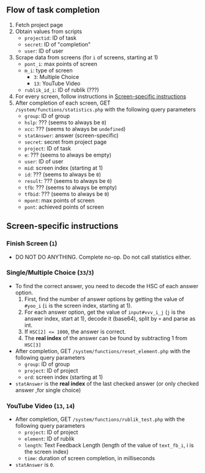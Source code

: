 ## Flow of task completion

 1. Fetch project page
 2. Obtain values from scripts
    * `projectid`: ID of task
    * `secret`: ID of "completion"
    * `user`: ID of user
 3. Scrape data from screens (for `i` of screens, starting at 1)
    * `pont_i`: max points of screen
    * `m_i`: type of screen
        * `3`: Multiple Choice
        * `13`: YouTube Video
    * `rublik_id_i`: ID of rublik (???)
 4. For every screen, follow instructions in [Screen-specific instructions](#screen-specific-instructions)
 5. After completion of each screen, GET `/system/functions/statistics.php` with the following query parameters
    * `group`: ID of group
    * `hslp`: ??? (seems to always be `0`)
    * `xcc`: ??? (seems to always be `undefined`)
    * `statAnswer`: answer (screen-specific)
    * `secret`: secret from project page
    * `project`: ID of task
    * `e`: ??? (seems to always be empty)
    * `user`: ID of user
    * `mid`: screen index (starting at 1)
    * `id`: ??? (seems to always be `0`)
    * `result`: ??? (seems to always be `0`)
    * `tfb`: ??? (seems to always be empty)
    * `tfbid`: ??? (seems to always be `0`)
    * `mpont`: max points of screen
    * `pont`: achieved points of screen

## Screen-specific instructions

### Finish Screen (`1`)
 * DO NOT DO ANYTHING. Complete no-op. Do not call statistics either.

### Single/Multiple Choice (`33`/`3`)
 * To find the correct answer, you need to decode the HSC of each answer option.
    1. First, find the number of answer options by getting the value of `#yoo_i` (`i` is the screen index, starting at 1).
    2. For each answer option, get the value of `input#vvv_i_j` (`j` is the answer index, start at 1), decode it (base64), split by `+` and parse as int.
    3. If `HSC[2] <= 1000`, the answer is correct.
    4. The **real index** of the answer can be found by subtracting 1 from `HSC[3]`
 * After completion, GET `/system/functions/reset_element.php` with the following query parameters
    * `group`: ID of group
    * `project`: ID of project
    * `ord`: screen index (starting at 1)
 * `statAnswer` is the **real index** of the last checked answer (or only checked answer ,for single choice)

### YouTube Video (`13`, `14`)
 * After completion, GET `/system/functions/rublik_test.php` with the following query parameters
    * `project`: ID of project
    * `element`: ID of rublik
    * `length`: Text Feedback Length (length of the value of `text_fb_i`, i is the screen index)
    * `time`: duration of screen completion, in milliseconds
 * `statAnswer` is `0`.